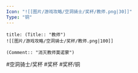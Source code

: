 ```yaml
---
Icon: "![[图片/游戏攻略/空洞骑士/奖杯/教师.png|30]]"
Type: "铜"
---
```

```ad-common-bronze-trophy
title: (Title:: "教师")
![[图片/游戏攻略/空洞骑士/奖杯/教师.png|100]]

(Comment:: "消灭教师莫诺蒙")
```

#空洞骑士/奖杯 #奖杯 #奖杯/铜
